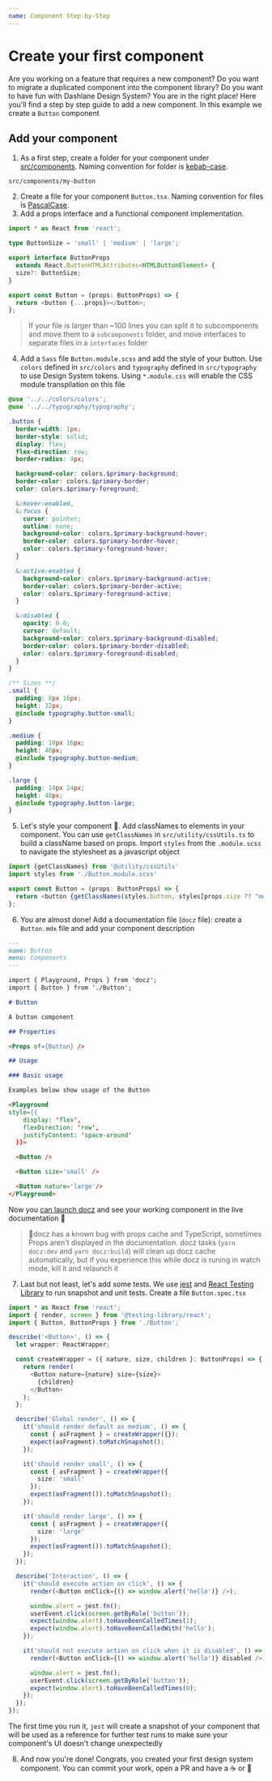```yaml
---
name: Component Step-by-Step
---
```


# Create your first component

Are you working on a feature that requires a new component? Do you want to migrate a duplicated component into the component library? Do you want to have fun with Dashlane Design System? You are in the right place! Here you'll find a step by step guide to add a new component. In this example we create a `Button` component

## Add your component

1. As a first step, create a folder for your component under [src/components](../src/components). Naming convention for folder is [kebab-case](https://en.wiktionary.org/wiki/kebab_case).

```
src/components/my-button
```

2. Create a file for your component `Button.tsx`. Naming convention for files is [PascalCase](https://en.wiktionary.org/wiki/Pascal_case#English).
3. Add a props interface and a functional component implementation.

```typescript jsx
import * as React from 'react';

type ButtonSize = 'small' | 'medium' | 'large';

export interface ButtonProps
  extends React.ButtonHTMLAttributes<HTMLButtonElement> {
  size?: ButtonSize;
}

export const Button = (props: ButtonProps) => {
  return <button {...props}></button>;
};
```

> If your file is larger than ~100 lines you can split it to subcomponents and move them to a `subcomponents` folder, and move interfaces to separate files in a `interfaces` folder

4. Add a `Sass` file `Button.module.scss` and add the style of your button. Use `colors` defined in `src/colors` and `typography` defined in `src/typography` to use Design System tokens. Using `*.module.css` will enable the CSS module transpilation on this file

```scss
@use '../../colors/colors';
@use '../../typography/typography';

.button {
  border-width: 1px;
  border-style: solid;
  display: flex;
  flex-direction: row;
  border-radius: 4px;

  background-color: colors.$primary-background;
  border-color: colors.$primary-border;
  color: colors.$primary-foreground;

  &:hover:enabled,
  &:focus {
    cursor: pointer;
    outline: none;
    background-color: colors.$primary-background-hover;
    border-color: colors.$primary-border-hover;
    color: colors.$primary-foreground-hover;
  }

  &:active:enabled {
    background-color: colors.$primary-background-active;
    border-color: colors.$primary-border-active;
    color: colors.$primary-foreground-active;
  }

  &:disabled {
    opacity: 0.6;
    cursor: default;
    background-color: colors.$primary-background-disabled;
    border-color: colors.$primary-border-disabled;
    color: colors.$primary-foreground-disabled;
  }
}

/** Sizes **/
.small {
  padding: 8px 16px;
  height: 32px;
  @include typography.button-small;
}

.medium {
  padding: 10px 16px;
  height: 40px;
  @include typography.button-medium;
}

.large {
  padding: 14px 24px;
  height: 48px;
  @include typography.button-large;
}
```

5. Let's style your component 🎨. Add classNames to elements in your component. You can use `getClassNames` in `src/utility/cssUtils.ts` to build a className based on props. Import `styles` from the `.module.scss` to navigate the stylesheet as a javascript object

```typescript jsx
import {getClassNames} from '@utility/cssUtils'
import styles from './Button.module.scss'

export const Button = (props: ButtonProps) => {
  return <button {getClassNames(styles.button, styles[props.size ?? "medium"]) {...props}></button>;
};
```

6. You are almost done! Add a documentation file (`docz` file): create a `Button.mdx` file and add your component description

```md
---
name: Button
menu: Components
---

import { Playground, Props } from 'docz';
import { Button } from './Button';

# Button

A button component

## Properties

<Props of={Button} />

## Usage

### Basic usage

Examples below show usage of the Button

<Playground
style={{
    display: 'flex',
    flexDirection: 'row',
    justifyContent: 'space-around'
  }}>

  <Button />

  <Button size='small' />

  <Button nature='large'/>
</Playground>
```

Now you [can launch docz](../CONTRIBUTING.md#developing-on-docz) and see your working component in the live documentation 🎉

> 🐞docz has a known bug with props cache and TypeScript, sometimes Props aren't displayed in the documentation. docz tasks (`yarn docz:dev` and `yarn docz:build`) will clean up docz cache automatically, but if you experience this while docz is runing in watch mode, kill it and relaunch it

7. Last but not least, let's add some tests. We use [jest](https://jestjs.io/) and [React Testing Library](https://testing-library.com) to run snapshot and unit tests. Create a file `Button.spec.tsx`

```typescript jsx
import * as React from 'react';
import { render, screen } from '@testing-library/react';
import { Button, ButtonProps } from './Button';

describe('<Button>', () => {
  let wrapper: ReactWrapper;

  const createWrapper = ({ nature, size, children }: ButtonProps) => {
    return render(
      <Button nature={nature} size={size}>
        {children}
      </Button>
    );
  };

  describe('Global render', () => {
    it('should render default as medium', () => {
      const { asFragment } = createWrapper({});
      expect(asFragment).toMatchSnapshot();
    });

    it('should render small', () => {
      const { asFragment } = createWrapper({
        size: 'small'
      });
      expect(asFragment()).toMatchSnapshot();
    });

    it('should render large', () => {
      const { asFragment } = createWrapper({
        size: 'large'
      });
      expect(asFragment()).toMatchSnapshot();
    });
  });

  describe('Interaction', () => {
    it('should execute action on click', () => {
      render(<Button onClick={() => window.alert('hello')} />);

      window.alert = jest.fn();
      userEvent.click(screen.getByRole('button'));
      expect(window.alert).toHaveBeenCalledTimes(1);
      expect(window.alert).toHaveBeenCalledWith('hello');
    });

    it('should not execute action on click when it is disabled', () => {
      render(<Button onClick={() => window.alert('hello')} disabled />);

      window.alert = jest.fn();
      userEvent.click(screen.getByRole('button'));
      expect(window.alert).toHaveBeenCalledTimes(0);
    });
  });
});
```

The first time you run it, `jest` will create a snapshot of your component that will be used as a reference for further test runs to make sure your component's UI doesn't change unexpectedly

8. And now you're done! Congrats, you created your first design system component. You can commit your work, open a PR and have a ☕️ or 🍺
